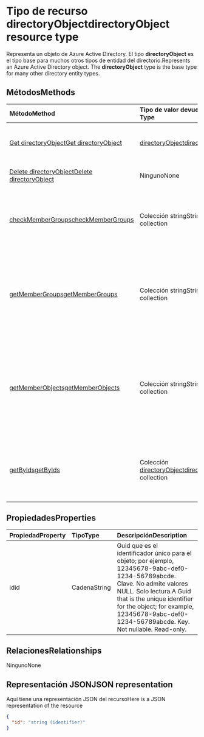 # <a name="directoryobject-resource-type"></a><span data-ttu-id="ef765-101">Tipo de recurso directoryObject</span><span class="sxs-lookup"><span data-stu-id="ef765-101">directoryObject resource type</span></span>

<span data-ttu-id="ef765-p101">Representa un objeto de Azure Active Directory. El tipo **directoryObject** es el tipo base para muchos otros tipos de entidad del directorio.</span><span class="sxs-lookup"><span data-stu-id="ef765-p101">Represents an Azure Active Directory object. The **directoryObject** type is the base type for many other directory entity types.</span></span>

## <a name="methods"></a><span data-ttu-id="ef765-104">Métodos</span><span class="sxs-lookup"><span data-stu-id="ef765-104">Methods</span></span>

| <span data-ttu-id="ef765-105">Método</span><span class="sxs-lookup"><span data-stu-id="ef765-105">Method</span></span>       | <span data-ttu-id="ef765-106">Tipo de valor devuelto</span><span class="sxs-lookup"><span data-stu-id="ef765-106">Return Type</span></span>  |<span data-ttu-id="ef765-107">Descripción</span><span class="sxs-lookup"><span data-stu-id="ef765-107">Description</span></span>|
|:---------------|:--------|:----------|
|[<span data-ttu-id="ef765-108">Get directoryObject</span><span class="sxs-lookup"><span data-stu-id="ef765-108">Get directoryObject</span></span>](../api/directoryobject_get.md) | [<span data-ttu-id="ef765-109">directoryObject</span><span class="sxs-lookup"><span data-stu-id="ef765-109">directoryObject</span></span>](directoryobject.md) |<span data-ttu-id="ef765-110">Lee las propiedades de un objeto directory.</span><span class="sxs-lookup"><span data-stu-id="ef765-110">Read the properties  of a directory object.</span></span>|
|[<span data-ttu-id="ef765-111">Delete directoryObject</span><span class="sxs-lookup"><span data-stu-id="ef765-111">Delete directoryObject</span></span>](../api/directoryobject_delete.md) | <span data-ttu-id="ef765-112">Ninguno</span><span class="sxs-lookup"><span data-stu-id="ef765-112">None</span></span> |<span data-ttu-id="ef765-113">Elimina un objeto directory.</span><span class="sxs-lookup"><span data-stu-id="ef765-113">Delete a directory object.</span></span> |
|[<span data-ttu-id="ef765-114">checkMemberGroups</span><span class="sxs-lookup"><span data-stu-id="ef765-114">checkMemberGroups</span></span>](../api/directoryobject_checkmembergroups.md)|<span data-ttu-id="ef765-115">Colección string</span><span class="sxs-lookup"><span data-stu-id="ef765-115">String collection</span></span>|<span data-ttu-id="ef765-p102">Comprueba la pertenencia a una lista de grupos. La comprobación es transitiva.</span><span class="sxs-lookup"><span data-stu-id="ef765-p102">Check for membership in a list of groups. The check is transitive.</span></span>|
|[<span data-ttu-id="ef765-118">getMemberGroups</span><span class="sxs-lookup"><span data-stu-id="ef765-118">getMemberGroups</span></span>](../api/directoryobject_getmembergroups.md)|<span data-ttu-id="ef765-119">Colección string</span><span class="sxs-lookup"><span data-stu-id="ef765-119">String collection</span></span>|<span data-ttu-id="ef765-p103">Devuelve todos los grupos de los que el usuario, grupo u objeto de directorio sea miembro. La comprobación es transitiva.</span><span class="sxs-lookup"><span data-stu-id="ef765-p103">Return all the groups that the user, group, or directory object is a member of. The check is transitive.</span></span>|
|[<span data-ttu-id="ef765-122">getMemberObjects</span><span class="sxs-lookup"><span data-stu-id="ef765-122">getMemberObjects</span></span>](../api/directoryobject_getmemberobjects.md)|<span data-ttu-id="ef765-123">Colección string</span><span class="sxs-lookup"><span data-stu-id="ef765-123">String collection</span></span>| <span data-ttu-id="ef765-p104">Devuelve todos los grupos y roles de directorio de los que el usuario, grupo u objeto de directorio sea miembro. La comprobación es transitiva.</span><span class="sxs-lookup"><span data-stu-id="ef765-p104">Return all of the groups and directory roles that the user, group, or directory object is a member of. The check is transitive.</span></span> |
|[<span data-ttu-id="ef765-126">getByIds</span><span class="sxs-lookup"><span data-stu-id="ef765-126">getByIds</span></span>](../api/directoryobject_getbyids.md) | <span data-ttu-id="ef765-127">Colección [directoryObject](directoryobject.md)</span><span class="sxs-lookup"><span data-stu-id="ef765-127">[directoryObject](directoryobject.md) collection</span></span> | <span data-ttu-id="ef765-128">Obtenga un conjunto de objetos de directorio basados en un conjunto de identificadores proporcionados.</span><span class="sxs-lookup"><span data-stu-id="ef765-128">Get a set of directory objects based on a set of supplied ids.</span></span> |

## <a name="properties"></a><span data-ttu-id="ef765-129">Propiedades</span><span class="sxs-lookup"><span data-stu-id="ef765-129">Properties</span></span>

| <span data-ttu-id="ef765-130">Propiedad</span><span class="sxs-lookup"><span data-stu-id="ef765-130">Property</span></span>   | <span data-ttu-id="ef765-131">Tipo</span><span class="sxs-lookup"><span data-stu-id="ef765-131">Type</span></span> |<span data-ttu-id="ef765-132">Descripción</span><span class="sxs-lookup"><span data-stu-id="ef765-132">Description</span></span>|
|:---------------|:--------|:----------|
|<span data-ttu-id="ef765-133">id</span><span class="sxs-lookup"><span data-stu-id="ef765-133">id</span></span>|<span data-ttu-id="ef765-134">Cadena</span><span class="sxs-lookup"><span data-stu-id="ef765-134">String</span></span>|<span data-ttu-id="ef765-p105">Guid que es el identificador único para el objeto; por ejemplo, 12345678-9abc-def0-1234-56789abcde. Clave. No admite valores NULL. Solo lectura.</span><span class="sxs-lookup"><span data-stu-id="ef765-p105">A Guid that is the unique identifier for the object; for example, 12345678-9abc-def0-1234-56789abcde. Key. Not nullable. Read-only.</span></span>|

## <a name="relationships"></a><span data-ttu-id="ef765-139">Relaciones</span><span class="sxs-lookup"><span data-stu-id="ef765-139">Relationships</span></span>

<span data-ttu-id="ef765-140">Ninguno</span><span class="sxs-lookup"><span data-stu-id="ef765-140">None</span></span>


## <a name="json-representation"></a><span data-ttu-id="ef765-141">Representación JSON</span><span class="sxs-lookup"><span data-stu-id="ef765-141">JSON representation</span></span>

<span data-ttu-id="ef765-142">Aquí tiene una representación JSON del recurso</span><span class="sxs-lookup"><span data-stu-id="ef765-142">Here is a JSON representation of the resource</span></span>

<!--{
  "blockType": "resource",
  "openType": true,
  "optionalProperties": [],
  "keyProperty": "id",
  "baseType": "microsoft.graph.entity",
  "@odata.type": "microsoft.graph.directoryObject",
  "@odata.annotations": [
    {
      "capabilities": {
        "skippable": false,
        "countable": false,
        "expandable": false,
        "filterable": false,
        "referenceable": false,
        "selectable": false
      }
    }
  ]
}-->

```json
{
  "id": "string (identifier)"
}

```

<!-- uuid: 8fcb5dbc-d5aa-4681-8e31-b001d5168d79
2015-10-25 14:57:30 UTC -->
<!-- {
  "type": "#page.annotation",
  "description": "directoryObject resource",
  "keywords": "",
  "section": "documentation",
  "tocPath": ""
}-->
